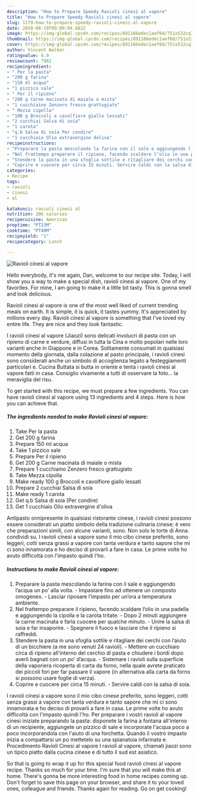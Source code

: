 ```yaml
---
description: "How to Prepare Speedy Ravioli cinesi al vapore"
title: "How to Prepare Speedy Ravioli cinesi al vapore"
slug: 1179-how-to-prepare-speedy-ravioli-cinesi-al-vapore
date: 2020-08-19T09:09:04.682Z
image: https://img-global.cpcdn.com/recipes/891166edec1aef0d/751x532cq70/ravioli-cinesi-al-vapore-recipe-main-photo.jpg
thumbnail: https://img-global.cpcdn.com/recipes/891166edec1aef0d/751x532cq70/ravioli-cinesi-al-vapore-recipe-main-photo.jpg
cover: https://img-global.cpcdn.com/recipes/891166edec1aef0d/751x532cq70/ravioli-cinesi-al-vapore-recipe-main-photo.jpg
author: Vincent Walker
ratingvalue: 4.9
reviewcount: 7981
recipeingredient:
- " Per la pasta"
- "200 g farina"
- "150 ml acqua"
- "1 pizzico sale"
- " Per il ripieno"
- "200 g Carne macinata di maiale o mista"
- "1 cucchiaino Zenzero fresco grattugiato"
- " Mezza cipolla"
- "100 g Broccoli e cavolfiore giallo lessati"
- "2 cucchiai Salsa di soia"
- "1 carota"
- "q.b Salsa di soia Per condire"
- "1 cucchiaio Olio extravergine doliva"
recipeinstructions:
- "Preparare la pasta mescolando la farina con il sale e aggiungendo l’acqua un po’ alla volta. Impastare fino ad ottenere un composto omogeneo. Lasciar riposare l’impasto per un’ora a temperatura ambiente."
- "Nel frattempo preparare il ripieno, facendo scaldare l’olio in una padella e aggiungendo la cipolla e la carota tritate. Dopo 2 minuti aggiungere la carne macinata e farla cuocere per qualche minuto. Unire la salsa di soia e far insaporire. Spegnere il fuoco e lasciare che il ripieno si raffreddi."
- "Stendere la pasta in una sfoglia sottile e ritagliare dei cerchi con l’aiuto di un bicchiere (a me sono venuti 24 ravioli). Mettere un cucchiaio circa di ripieno all’interno del cerchio di pasta e chiudere i bordi dopo averli bagnati con un po’ d’acqua. Sistemare i ravioli sulla superficie della vaporiera ricoperta di carta da forno, nella quale avrete praticato dei piccoli fori per far passare il vapore (in alternativa alla carta da forno si possono usare foglie di verza)."
- "Coprire e cuocere per circa 15 minuti. Servire caldi con la salsa di soia."
categories:
- Recipe
tags:
- ravioli
- cinesi
- al

katakunci: ravioli cinesi al 
nutrition: 206 calories
recipecuisine: American
preptime: "PT23M"
cooktime: "PT40M"
recipeyield: "1"
recipecategory: Lunch

---
```



![Ravioli cinesi al vapore](https://img-global.cpcdn.com/recipes/891166edec1aef0d/751x532cq70/ravioli-cinesi-al-vapore-recipe-main-photo.jpg)

Hello everybody, it's me again, Dan, welcome to our recipe site. Today, I will show you a way to make a special dish, ravioli cinesi al vapore. One of my favorites. For mine, I am going to make it a little bit tasty. This is gonna smell and look delicious.

Ravioli cinesi al vapore is one of the most well liked of current trending meals on earth. It is simple, it is quick, it tastes yummy. It's appreciated by millions every day. Ravioli cinesi al vapore is something that I've loved my entire life. They are nice and they look fantastic.

I ravioli cinesi al vapore (Jiaozi) sono delicati involucri di pasta con un ripieno di carne e verdure, diffusi in tutta la Cina e molto popolari nelle loro varianti anche in Giappone e in Corea. Solitamente consumati in qualsiasi momento della giornata, dalla colazione al pasto principale, i ravioli cinesi sono considerati anche un simbolo di accoglienza legato a festeggiamenti particolari e. Cucina Buttata si butta in oriente e tenta i ravioli cinesi al vapore fatti in casa. Consiglio vivamente a tutti di osservare la foto… la meraviglia del risu.


To get started with this recipe, we must prepare a few ingredients. You can have ravioli cinesi al vapore using 13 ingredients and 4 steps. Here is how you can achieve that.

<!--inarticleads1-->

##### The ingredients needed to make Ravioli cinesi al vapore:

1. Take  Per la pasta
1. Get 200 g farina
1. Prepare 150 ml acqua
1. Take 1 pizzico sale
1. Prepare  Per il ripieno
1. Get 200 g Carne macinata di maiale o mista
1. Prepare 1 cucchiaino Zenzero fresco grattugiato
1. Take  Mezza cipolla
1. Make ready 100 g Broccoli e cavolfiore giallo lessati
1. Prepare 2 cucchiai Salsa di soia
1. Make ready 1 carota
1. Get q.b Salsa di soia (Per condire)
1. Get 1 cucchiaio Olio extravergine d&#39;oliva


Antipasto onnipresente in qualsiasi ristorante cinese, i ravioli cinesi possono essere considerati un piatto simbolo della tradizione culinaria cinese; è vero che preparazioni simili, con alcune varianti, sono. Non solo le torte di Anna. condividi su. I ravioli cinesi a vapore sono il mio cibo cinese preferito, sono leggeri, cotti senza grassi a vapore con tanta verdura e tanto sapore che mi ci sono innamorata e ho deciso di provarli a fare in casa. Le prime volte ho avuto difficoltà con l&#39;impasto quindi l&#39;ho. 

<!--inarticleads2-->

##### Instructions to make Ravioli cinesi al vapore:

1. Preparare la pasta mescolando la farina con il sale e aggiungendo l’acqua un po’ alla volta. - Impastare fino ad ottenere un composto omogeneo. - Lasciar riposare l’impasto per un’ora a temperatura ambiente.
1. Nel frattempo preparare il ripieno, facendo scaldare l’olio in una padella e aggiungendo la cipolla e la carota tritate. - Dopo 2 minuti aggiungere la carne macinata e farla cuocere per qualche minuto. - Unire la salsa di soia e far insaporire. - Spegnere il fuoco e lasciare che il ripieno si raffreddi.
1. Stendere la pasta in una sfoglia sottile e ritagliare dei cerchi con l’aiuto di un bicchiere (a me sono venuti 24 ravioli). - Mettere un cucchiaio circa di ripieno all’interno del cerchio di pasta e chiudere i bordi dopo averli bagnati con un po’ d’acqua. - Sistemare i ravioli sulla superficie della vaporiera ricoperta di carta da forno, nella quale avrete praticato dei piccoli fori per far passare il vapore (in alternativa alla carta da forno si possono usare foglie di verza).
1. Coprire e cuocere per circa 15 minuti. - Servire caldi con la salsa di soia.


I ravioli cinesi a vapore sono il mio cibo cinese preferito, sono leggeri, cotti senza grassi a vapore con tanta verdura e tanto sapore che mi ci sono innamorata e ho deciso di provarli a fare in casa. Le prime volte ho avuto difficoltà con l&#39;impasto quindi l&#39;ho. Per preparare i vostri ravioli al vapore cinesi iniziate preparando la pasta: disponete la farina a fontana all&#39;interno di un recipiente, aggiungete un pizzico di sale e incorporate l&#39;acqua poco a poco incorporandola con l&#39;aiuto di una forchetta. Quando il vostro impasto inizia a compattarsi un po mettetelo su una spianatoia infarinata e. Procedimento Ravioli Cinesi al vapore I ravioli al vapore, chiamati jiaozi sono un tipico piatto dalla cucina cinese e di tutto il sud est asiatico. 

So that is going to wrap it up for this special food ravioli cinesi al vapore recipe. Thanks so much for your time. I'm sure that you will make this at home. There's gonna be more interesting food in home recipes coming up. Don't forget to save this page on your browser, and share it to your loved ones, colleague and friends. Thanks again for reading. Go on get cooking!
